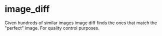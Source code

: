 # image_diff
Given hundreds of similar images image diff finds the ones that match the "perfect" image. For quality control purposes. 
